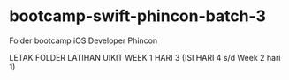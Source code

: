 # bootcamp-swift-phincon-batch-3
Folder bootcamp iOS Developer Phincon

LETAK FOLDER LATIHAN UIKIT
WEEK 1 HARI 3 (ISI HARI 4 s/d Week 2 hari 1)
